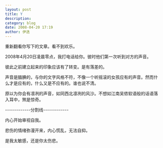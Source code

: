 ```yaml
---
layout: post
title: Y
description: 
category: blog
date: 2008-04-20 17:19
author: 伊迭
---
```


重新翻看你写下的文章。看不到欢乐。

2008年4月20日凌晨零点，我打电话给你。彼时他们第一次听到对方的声音。

彼此之前建立起来的印象应该有了转变。是有落差的。

声音是腼腆的，与你的文字风格不符，不像一个听摇滚的女孩应有的声音。然而什么才是应有的，什么又是不应有的。谁也说不清。

原以为你会有凛冽的声音，如同西北凛冽的风沙。不想如江南吴侬软语般的话语落入耳中，煞是惊奇。

-------------分割线-------------

内心开始审视自我。

悲伤的情绪弥漫开来，内心慌乱，无法自抑。

是我太敏感，还是你太伤悲。

